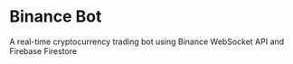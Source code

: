 # Binance Bot
A real-time cryptocurrency trading bot using Binance WebSocket API and Firebase Firestore